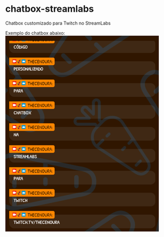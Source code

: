 # chatbox-streamlabs
 Chatbox customizado para Twitch no StreamLabs

Exemplo do chatbox abaixo:
<img src='./exemploChat.png'></img>